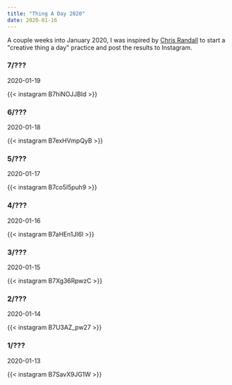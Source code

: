 ```yaml
---
title: "Thing A Day 2020"
date: 2020-01-16
---
```


A couple weeks into January 2020, I was inspired by [Chris Randall](https://www.instagram.com/chris.randall/?hl=en) to start a "creative thing a day" practice and post the results to Instagram. 

### 7/???
2020-01-19

{{< instagram B7hiNOJJBId >}}

### 6/???
2020-01-18

{{< instagram B7exHVmpQyB >}}


### 5/???
2020-01-17

{{< instagram B7co5I5puh9 >}}

### 4/???
2020-01-16

{{< instagram B7aHEn1JI6l >}}

### 3/???
2020-01-15

{{< instagram B7Xg36RpwzC >}}

### 2/???
2020-01-14

{{< instagram B7U3AZ_pw27 >}}

### 1/???
2020-01-13

{{< instagram B7SavX9JG1W >}}
